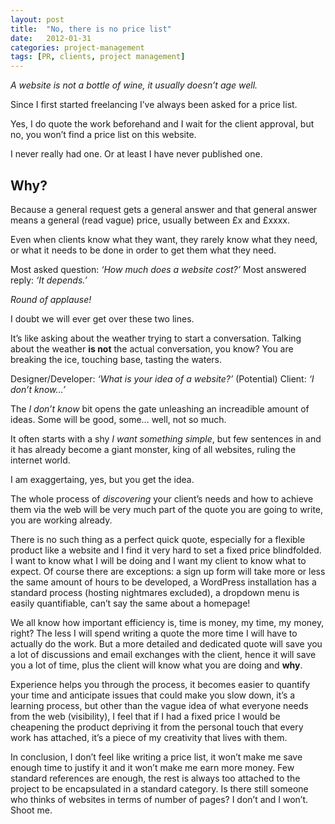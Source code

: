 ```yaml
---
layout: post
title:  "No, there is no price list"
date:   2012-01-31
categories: project-management
tags: [PR, clients, project management]
---
```


_A website is not a bottle of wine, it usually doesn’t age well._

Since I first started freelancing I’ve always been asked for a price list.

Yes, I do quote the work beforehand and I wait for the client approval, but no, you won’t find a price list on this website.

I never really had one. Or at least I have never published one.

<h2>Why?</h2>
Because a general request gets a general answer and that general answer means a general (read vague) price, usually between &pound;x and &pound;xxxx.

Even when clients know what they want, they rarely know what they need, or what it needs to be done in order to get them what they need.

Most asked question: _‘How much does a website cost?’_
Most answered reply: _‘It depends.’_

_Round of applause!_

I doubt we will ever get over these two lines.

It’s like asking about the weather trying to start a conversation. Talking about the weather **is not** the actual conversation, you know? You are breaking the ice, touching base, tasting the waters.

Designer/Developer: _‘What is your idea of a website?’_
(Potential) Client: _‘I don’t know…’_

The _I don’t know_ bit opens the gate unleashing an increadible amount of ideas. Some will be good, some… well, not so much.

It often starts with a shy _I want something simple_, but few sentences in and it has already become a giant monster, king of all websites, ruling the internet world.

I am exaggertaing, yes, but you get the idea.

The whole process of _discovering_ your client’s needs and how to achieve them via the web will be very much part of the quote you are going to write, you are working already.

There is no such thing as a perfect quick quote, especially for a flexible product like a website and I find it very hard to set a fixed price blindfolded. I want to know what I will be doing and I want my client to know what to expect.
Of course there are exceptions: a sign up form will take more or less the same amount of hours to be developed, a WordPress installation has a standard process (hosting nightmares excluded), a dropdown menu is easily quantifiable, can’t say the same about a homepage!

We all know how important efficiency is, time is money, my time, my money, right? The less I will spend writing a quote the more time I will have to actually do the work.
But a more detailed and dedicated quote will save you a lot of discussions and email exchanges with the client, hence it will save you a lot of time, plus the client will know what you are doing and **why**.

Experience helps you through the process, it becomes easier to quantify your time and anticipate issues that could make you slow down, it’s a learning process, but other than the vague idea of what everyone needs from the web (visibility), I feel that if I had a fixed price I would be cheapening the product depriving it from the personal touch that every work has attached, it’s a piece of my creativity that lives with them.

In conclusion, I don’t feel like writing a price list, it won’t make me save enough time to justify it and it won’t make me earn more money.
Few standard references are enough, the rest is always too attached to the project to be encapsulated in a standard category.
Is there still someone who thinks of websites in terms of number of pages? I don’t and I won’t. Shoot me.